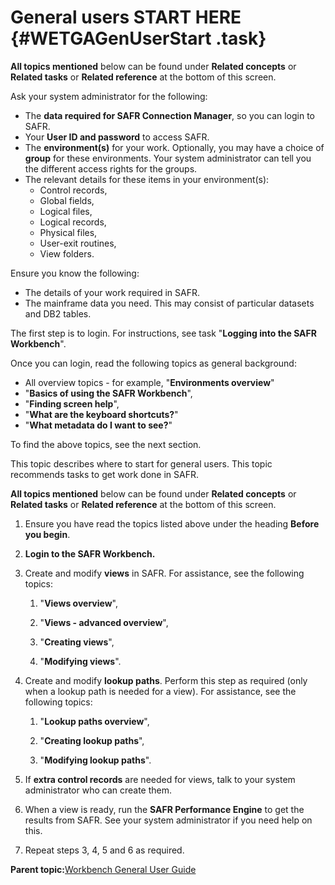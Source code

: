 # General users START HERE {#WETGAGenUserStart .task}

**All topics mentioned** below can be found under **Related concepts** or **Related tasks** or **Related reference** at the bottom of this screen.

Ask your system administrator for the following:

-   The **data required for SAFR Connection Manager**, so you can login to SAFR.
-   Your **User ID and password** to access SAFR.
-   The **environment\(s\)** for your work. Optionally, you may have a choice of **group** for these environments. Your system administrator can tell you the different access rights for the groups.
-   The relevant details for these items in your environment\(s\):
    -   Control records,
    -   Global fields,
    -   Logical files,
    -   Logical records,
    -   Physical files,
    -   User-exit routines,
    -   View folders.

Ensure you know the following:

-   The details of your work required in SAFR.
-   The mainframe data you need. This may consist of particular datasets and DB2 tables.

The first step is to login. For instructions, see task "**Logging into the SAFR Workbench**".

Once you can login, read the following topics as general background:

-   All overview topics - for example, "**Environments overview**"
-   "**Basics of using the SAFR Workbench**",
-   "**Finding screen help**",
-   "**What are the keyboard shortcuts?**"
-   "**What metadata do I want to see?**"

To find the above topics, see the next section.

This topic describes where to start for general users. This topic recommends tasks to get work done in SAFR.

**All topics mentioned** below can be found under **Related concepts** or **Related tasks** or **Related reference** at the bottom of this screen.

1.  Ensure you have read the topics listed above under the heading **Before you begin**.

2.  **Login to the SAFR Workbench.**

3.  Create and modify **views** in SAFR. For assistance, see the following topics:

    1.  "**Views overview**",

    2.  "**Views - advanced overview**",

    3.  "**Creating views**",

    4.  "**Modifying views**".

4.  Create and modify **lookup paths**. Perform this step as required \(only when a lookup path is needed for a view\). For assistance, see the following topics:

    1.  "**Lookup paths overview**",

    2.  "**Creating lookup paths**",

    3.  "**Modifying lookup paths**".

5.  If **extra control records** are needed for views, talk to your system administrator who can create them.

6.  When a view is ready, run the **SAFR Performance Engine** to get the results from SAFR. See your system administrator if you need help on this.

7.  Repeat steps 3, 4, 5 and 6 as required.


**Parent topic:**[Workbench General User Guide](../html/AAR580WEGenUser.md)

